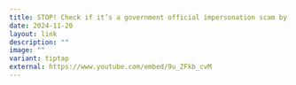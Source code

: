 ```yaml
---
title: STOP! Check if it’s a government official impersonation scam by calling 1799
date: 2024-11-20
layout: link
description: ""
image: ""
variant: tiptap
external: https://www.youtube.com/embed/9u_ZFkb_cvM
---
```

